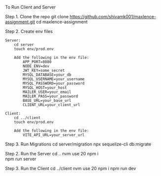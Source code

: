 To Run Client and Server

Step 1. Clone the repo
    git clone https://github.com/shivamk001/maxlence-assignment.git
    cd maxlence-assignment

Step 2. Create env files 

    Server:
        cd server
        touch env/prod.env

        Add the following in the env file:
            APP_PORT=8080
            NODE_ENV=dev
            JWT_KEY=some_secret
            MYSQL_DATABASE=your_db
            MYSQL_USERNAME=your_username
            MYSQL_PASSWORD=your_password
            MYSQL_HOST=your_host
            MAILER_USER=your_email
            MAILER_PASS=your_password
            BASE_URL=your_base_url
            CLIENT_URL=your_client_url

    Client:
        cd ../client
        touch env/prod.env

        Add the following in the env file:
            VITE_API_URL=your_server_url

Step 3. Run Migrations
    cd server/migration
    npx sequelize-cli db:migrate

Step 2. Run the Server
    cd ..
    nvm use 20
    npm i   
    npm run server

Step 3. Run the Client
    cd ../client
    nvm use 20
    npm i
    npm run dev